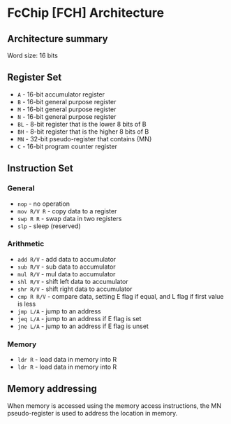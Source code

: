 
# FcChip [FCH] Architecture

## Architecture summary

Word size: 16 bits

## Register Set

- `A` - 16-bit accumulator register
- `B` - 16-bit general purpose register
- `M` - 16-bit general purpose register
- `N` - 16-bit general purpose register
- `BL` - 8-bit register that is the lower 8 bits of B
- `BH` - 8-bit register that is the higher 8 bits of B
- `MN` - 32-bit pseudo-register that contains {MN}
- `C` - 16-bit program counter register


## Instruction Set

### General
- `nop` - no operation
- `mov R/V R` - copy data to a register
- `swp R R` - swap data in two registers
- `slp` - sleep (reserved)

### Arithmetic
- `add R/V` - add data to accumulator
- `sub R/V` - sub data to accumulator
- `mul R/V` - mul data to accumulator
- `shl R/V` - shift left data to accumulator
- `shr R/V` - shift right data to accumulator
- `cmp R R/V` - compare data, setting E flag if equal, and L flag if first value is less
- `jmp L/A` - jump to an address
- `jeq L/A` - jump to an address if E flag is set
- `jne L/A` - jump to an address if E flag is unset

### Memory
- `ldr R` - load data in memory into R
- `ldr R` - load data in memory into R

## Memory addressing

When memory is accessed using the memory access instructions, the MN pseudo-register is used to address the location in memory.

